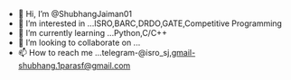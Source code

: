 - 👋 Hi, I’m @ShubhangJaiman01
- 👀 I’m interested in ...ISRO,BARC,DRDO,GATE,Competitive Programming
- 🌱 I’m currently learning ...Python,C/C++
- 💞️ I’m looking to collaborate on ...
- 📫 How to reach me ...telegram-@isro_sj,gmail-shubhang.1parasf@gmail.com

<!---
ShubhangJaiman01/ShubhangJaiman01 is a ✨ special ✨ repository because its `README.md` (this file) appears on your GitHub profile.
You can click the Preview link to take a look at your changes.
--->
